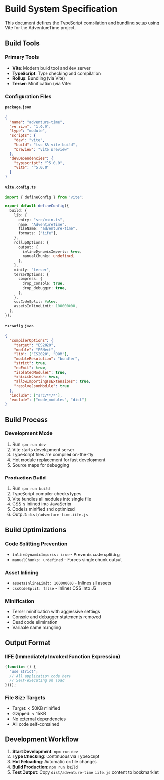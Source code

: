 # Build System Specification

This document defines the TypeScript compilation and bundling setup using Vite for the AdventureTime project.

## Build Tools

### Primary Tools

- **Vite**: Modern build tool and dev server
- **TypeScript**: Type checking and compilation
- **Rollup**: Bundling (via Vite)
- **Terser**: Minification (via Vite)

### Configuration Files

#### `package.json`

```json
{
  "name": "adventure-time",
  "version": "1.0.0",
  "type": "module",
  "scripts": {
    "dev": "vite",
    "build": "tsc && vite build",
    "preview": "vite preview"
  },
  "devDependencies": {
    "typescript": "^5.0.0",
    "vite": "^5.0.0"
  }
}
```

#### `vite.config.ts`

```typescript
import { defineConfig } from "vite";

export default defineConfig({
  build: {
    lib: {
      entry: "src/main.ts",
      name: "AdventureTime",
      fileName: "adventure-time",
      formats: ["iife"],
    },
    rollupOptions: {
      output: {
        inlineDynamicImports: true,
        manualChunks: undefined,
      },
    },
    minify: "terser",
    terserOptions: {
      compress: {
        drop_console: true,
        drop_debugger: true,
      },
    },
    cssCodeSplit: false,
    assetsInlineLimit: 100000000,
  },
});
```

#### `tsconfig.json`

```json
{
  "compilerOptions": {
    "target": "ES2020",
    "module": "ESNext",
    "lib": ["ES2020", "DOM"],
    "moduleResolution": "bundler",
    "strict": true,
    "noEmit": true,
    "isolatedModules": true,
    "skipLibCheck": true,
    "allowImportingTsExtensions": true,
    "resolveJsonModule": true
  },
  "include": ["src/**/*"],
  "exclude": ["node_modules", "dist"]
}
```

## Build Process

### Development Mode

1. Run `npm run dev`
2. Vite starts development server
3. TypeScript files are compiled on-the-fly
4. Hot module replacement for fast development
5. Source maps for debugging

### Production Build

1. Run `npm run build`
2. TypeScript compiler checks types
3. Vite bundles all modules into single file
4. CSS is inlined into JavaScript
5. Code is minified and optimized
6. Output: `dist/adventure-time.iife.js`

## Build Optimizations

### Code Splitting Prevention

- `inlineDynamicImports: true` - Prevents code splitting
- `manualChunks: undefined` - Forces single chunk output

### Asset Inlining

- `assetsInlineLimit: 100000000` - Inlines all assets
- `cssCodeSplit: false` - Inlines CSS into JS

### Minification

- Terser minification with aggressive settings
- Console and debugger statements removed
- Dead code elimination
- Variable name mangling

## Output Format

### IIFE (Immediately Invoked Function Expression)

```javascript
(function () {
  "use strict";
  // All application code here
  // Self-executing on load
})();
```

### File Size Targets

- Target: < 50KB minified
- Gzipped: < 15KB
- No external dependencies
- All code self-contained

## Development Workflow

1. **Start Development**: `npm run dev`
2. **Type Checking**: Continuous via TypeScript
3. **Hot Reloading**: Automatic on file changes
4. **Build Production**: `npm run build`
5. **Test Output**: Copy `dist/adventure-time.iife.js` content to bookmarklet
